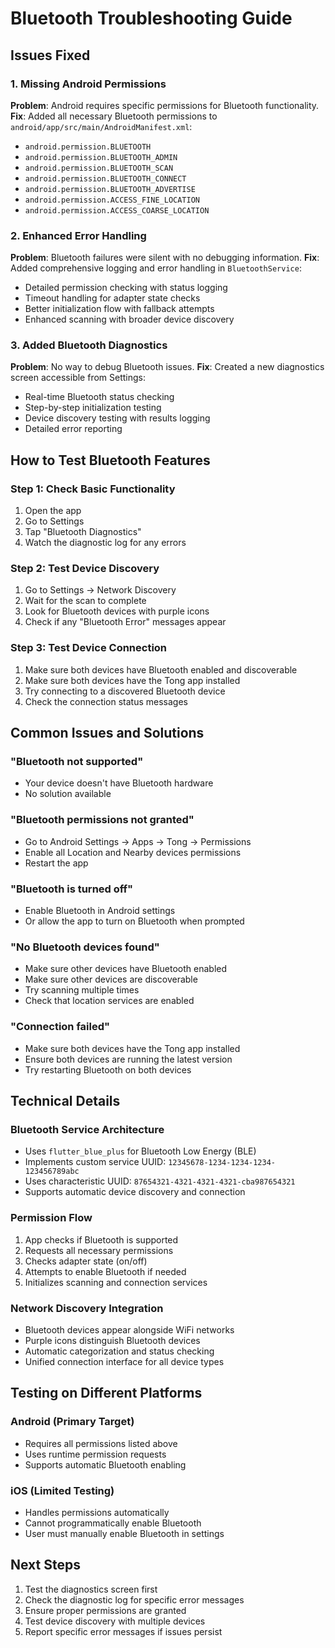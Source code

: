 # Bluetooth Troubleshooting Guide

## Issues Fixed

### 1. Missing Android Permissions
**Problem**: Android requires specific permissions for Bluetooth functionality.
**Fix**: Added all necessary Bluetooth permissions to `android/app/src/main/AndroidManifest.xml`:
- `android.permission.BLUETOOTH`
- `android.permission.BLUETOOTH_ADMIN`
- `android.permission.BLUETOOTH_SCAN`
- `android.permission.BLUETOOTH_CONNECT`
- `android.permission.BLUETOOTH_ADVERTISE`
- `android.permission.ACCESS_FINE_LOCATION`
- `android.permission.ACCESS_COARSE_LOCATION`

### 2. Enhanced Error Handling
**Problem**: Bluetooth failures were silent with no debugging information.
**Fix**: Added comprehensive logging and error handling in `BluetoothService`:
- Detailed permission checking with status logging
- Timeout handling for adapter state checks
- Better initialization flow with fallback attempts
- Enhanced scanning with broader device discovery

### 3. Added Bluetooth Diagnostics
**Problem**: No way to debug Bluetooth issues.
**Fix**: Created a new diagnostics screen accessible from Settings:
- Real-time Bluetooth status checking
- Step-by-step initialization testing
- Device discovery testing with results logging
- Detailed error reporting

## How to Test Bluetooth Features

### Step 1: Check Basic Functionality
1. Open the app
2. Go to Settings
3. Tap "Bluetooth Diagnostics"
4. Watch the diagnostic log for any errors

### Step 2: Test Device Discovery
1. Go to Settings → Network Discovery
2. Wait for the scan to complete
3. Look for Bluetooth devices with purple icons
4. Check if any "Bluetooth Error" messages appear

### Step 3: Test Device Connection
1. Make sure both devices have Bluetooth enabled and discoverable
2. Make sure both devices have the Tong app installed
3. Try connecting to a discovered Bluetooth device
4. Check the connection status messages

## Common Issues and Solutions

### "Bluetooth not supported"
- Your device doesn't have Bluetooth hardware
- No solution available

### "Bluetooth permissions not granted"
- Go to Android Settings → Apps → Tong → Permissions
- Enable all Location and Nearby devices permissions
- Restart the app

### "Bluetooth is turned off"
- Enable Bluetooth in Android settings
- Or allow the app to turn on Bluetooth when prompted

### "No Bluetooth devices found"
- Make sure other devices have Bluetooth enabled
- Make sure other devices are discoverable
- Try scanning multiple times
- Check that location services are enabled

### "Connection failed"
- Make sure both devices have the Tong app installed
- Ensure both devices are running the latest version
- Try restarting Bluetooth on both devices

## Technical Details

### Bluetooth Service Architecture
- Uses `flutter_blue_plus` for Bluetooth Low Energy (BLE)
- Implements custom service UUID: `12345678-1234-1234-1234-123456789abc`
- Uses characteristic UUID: `87654321-4321-4321-4321-cba987654321`
- Supports automatic device discovery and connection

### Permission Flow
1. App checks if Bluetooth is supported
2. Requests all necessary permissions
3. Checks adapter state (on/off)
4. Attempts to enable Bluetooth if needed
5. Initializes scanning and connection services

### Network Discovery Integration
- Bluetooth devices appear alongside WiFi networks
- Purple icons distinguish Bluetooth devices
- Automatic categorization and status checking
- Unified connection interface for all device types

## Testing on Different Platforms

### Android (Primary Target)
- Requires all permissions listed above
- Uses runtime permission requests
- Supports automatic Bluetooth enabling

### iOS (Limited Testing)
- Handles permissions automatically
- Cannot programmatically enable Bluetooth
- User must manually enable Bluetooth in settings

## Next Steps

1. Test the diagnostics screen first
2. Check the diagnostic log for specific error messages
3. Ensure proper permissions are granted
4. Test device discovery with multiple devices
5. Report specific error messages if issues persist
